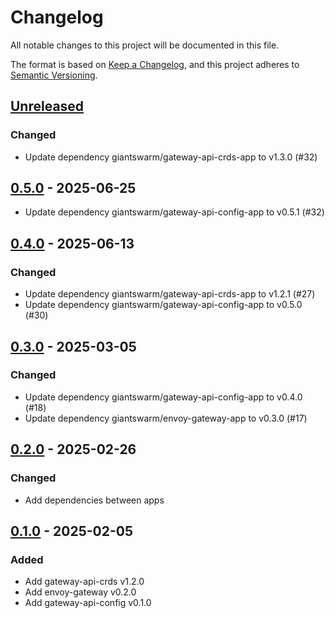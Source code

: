 # Changelog

All notable changes to this project will be documented in this file.

The format is based on [Keep a Changelog](https://keepachangelog.com/en/1.0.0/),
and this project adheres to [Semantic Versioning](https://semver.org/spec/v2.0.0.html).

## [Unreleased]

### Changed

- Update dependency giantswarm/gateway-api-crds-app to v1.3.0 (#32)

## [0.5.0] - 2025-06-25

- Update dependency giantswarm/gateway-api-config-app to v0.5.1 (#32)

## [0.4.0] - 2025-06-13

### Changed

- Update dependency giantswarm/gateway-api-crds-app to v1.2.1 (#27)
- Update dependency giantswarm/gateway-api-config-app to v0.5.0 (#30)

## [0.3.0] - 2025-03-05

### Changed

- Update dependency giantswarm/gateway-api-config-app to v0.4.0 (#18)
- Update dependency giantswarm/envoy-gateway-app to v0.3.0 (#17)

## [0.2.0] - 2025-02-26

### Changed

- Add dependencies between apps

## [0.1.0] - 2025-02-05

### Added

- Add gateway-api-crds v1.2.0
- Add envoy-gateway v0.2.0
- Add gateway-api-config v0.1.0

[Unreleased]: https://github.com/giantswarm/gateway-api-bundle/compare/v0.5.0...HEAD
[0.5.0]: https://github.com/giantswarm/gateway-api-bundle/compare/v0.4.0...v0.5.0
[0.4.0]: https://github.com/giantswarm/gateway-api-bundle/compare/v0.3.0...v0.4.0
[0.3.0]: https://github.com/giantswarm/gateway-api-bundle/compare/v0.2.0...v0.3.0
[0.2.0]: https://github.com/giantswarm/gateway-api-bundle/compare/v0.1.0...v0.2.0
[0.1.0]: https://github.com/giantswarm/gateway-api-bundle/releases/tag/v0.1.0

